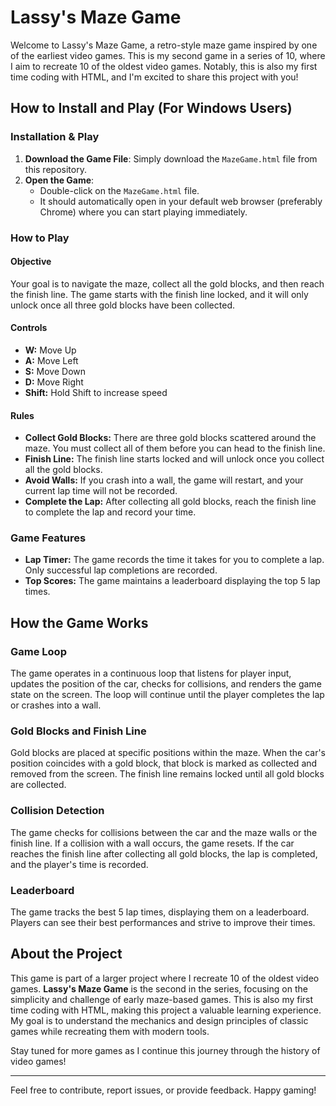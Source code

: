 # Lassy's Maze Game

Welcome to Lassy's Maze Game, a retro-style maze game inspired by one of the earliest video games. This is my second game in a series of 10, where I aim to recreate 10 of the oldest video games. Notably, this is also my first time coding with HTML, and I'm excited to share this project with you!

## How to Install and Play (For Windows Users)

### Installation & Play
1. **Download the Game File**: Simply download the `MazeGame.html` file from this repository.
2. **Open the Game**:
   - Double-click on the `MazeGame.html` file.
   - It should automatically open in your default web browser (preferably Chrome) where you can start playing immediately.

### How to Play

#### Objective
Your goal is to navigate the maze, collect all the gold blocks, and then reach the finish line. The game starts with the finish line locked, and it will only unlock once all three gold blocks have been collected.

#### Controls
- **W:** Move Up
- **A:** Move Left
- **S:** Move Down
- **D:** Move Right
- **Shift:** Hold Shift to increase speed

#### Rules
- **Collect Gold Blocks:** There are three gold blocks scattered around the maze. You must collect all of them before you can head to the finish line.
- **Finish Line:** The finish line starts locked and will unlock once you collect all the gold blocks.
- **Avoid Walls:** If you crash into a wall, the game will restart, and your current lap time will not be recorded.
- **Complete the Lap:** After collecting all gold blocks, reach the finish line to complete the lap and record your time.

### Game Features
- **Lap Timer:** The game records the time it takes for you to complete a lap. Only successful lap completions are recorded.
- **Top Scores:** The game maintains a leaderboard displaying the top 5 lap times.

## How the Game Works

### Game Loop
The game operates in a continuous loop that listens for player input, updates the position of the car, checks for collisions, and renders the game state on the screen. The loop will continue until the player completes the lap or crashes into a wall.

### Gold Blocks and Finish Line
Gold blocks are placed at specific positions within the maze. When the car's position coincides with a gold block, that block is marked as collected and removed from the screen. The finish line remains locked until all gold blocks are collected.

### Collision Detection
The game checks for collisions between the car and the maze walls or the finish line. If a collision with a wall occurs, the game resets. If the car reaches the finish line after collecting all gold blocks, the lap is completed, and the player's time is recorded.

### Leaderboard
The game tracks the best 5 lap times, displaying them on a leaderboard. Players can see their best performances and strive to improve their times.

## About the Project

This game is part of a larger project where I recreate 10 of the oldest video games. **Lassy's Maze Game** is the second in the series, focusing on the simplicity and challenge of early maze-based games. This is also my first time coding with HTML, making this project a valuable learning experience. My goal is to understand the mechanics and design principles of classic games while recreating them with modern tools.

Stay tuned for more games as I continue this journey through the history of video games!

---

Feel free to contribute, report issues, or provide feedback. Happy gaming!
